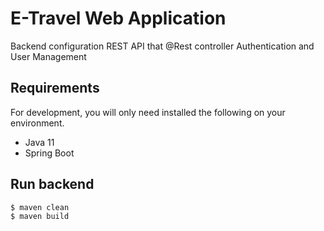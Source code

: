 # E-Travel Web Application 
Backend configuration REST API that
@Rest controller 
Authentication and User Management


## Requirements

For development, you will only need installed the following on your environment.
* Java 11
* Spring Boot
 

## Run backend
```
$ maven clean
$ maven build
```

